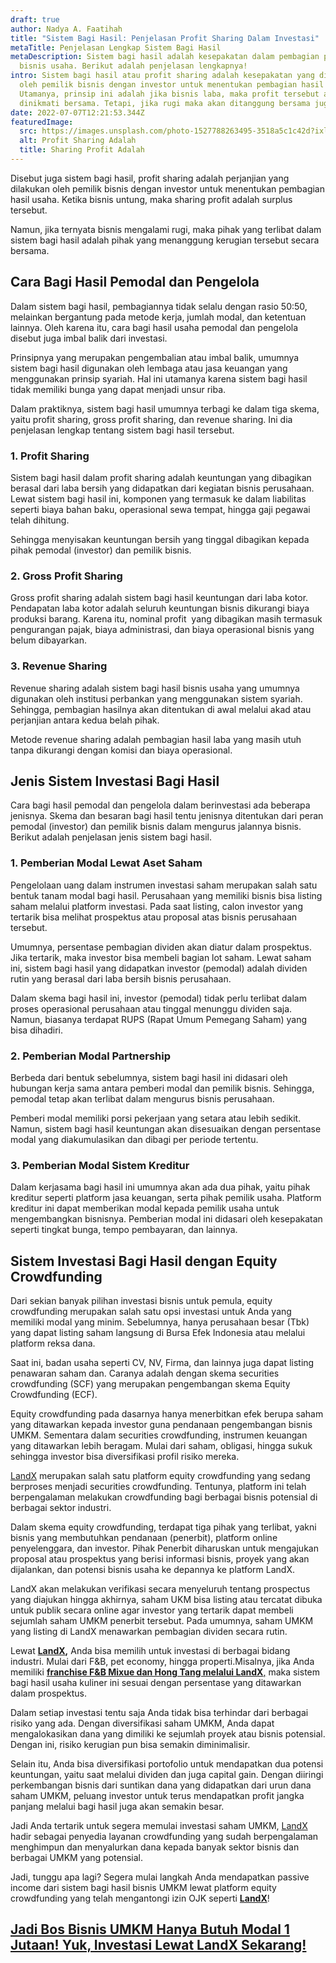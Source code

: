 ```yaml
---
draft: true
author: Nadya A. Faatihah
title: "Sistem Bagi Hasil: Penjelasan Profit Sharing Dalam Investasi"
metaTitle: Penjelasan Lengkap Sistem Bagi Hasil
metaDescription: Sistem bagi hasil adalah kesepakatan dalam pembagian profit
  bisnis usaha. Berikut adalah penjelasan lengkapnya!
intro: Sistem bagi hasil atau profit sharing adalah kesepakatan yang dilakukan
  oleh pemilik bisnis dengan investor untuk menentukan pembagian hasil usaha.
  Utamanya, prinsip ini adalah jika bisnis laba, maka profit tersebut akan
  dinikmati bersama. Tetapi, jika rugi maka akan ditanggung bersama juga.
date: 2022-07-07T12:21:53.344Z
featuredImage:
  src: https://images.unsplash.com/photo-1527788263495-3518a5c1c42d?ixlib=rb-1.2.1&ixid=MnwxMjA3fDB8MHxwaG90by1wYWdlfHx8fGVufDB8fHx8&auto=format&fit=crop&w=908&q=80
  alt: Profit Sharing Adalah
  title: Sharing Profit Adalah
---
```

<!--StartFragment-->

Disebut juga sistem bagi hasil, profit sharing adalah perjanjian yang dilakukan oleh pemilik bisnis dengan investor untuk menentukan pembagian hasil usaha. Ketika bisnis untung, maka sharing profit adalah surplus tersebut. 



Namun, jika ternyata bisnis mengalami rugi, maka pihak yang terlibat dalam sistem bagi hasil adalah pihak yang menanggung kerugian tersebut secara bersama.

## Cara Bagi Hasil Pemodal dan Pengelola

Dalam sistem bagi hasil, pembagiannya tidak selalu dengan rasio 50:50, melainkan bergantung pada metode kerja, jumlah modal, dan ketentuan lainnya. Oleh karena itu, cara bagi hasil usaha pemodal dan pengelola disebut juga imbal balik dari investasi.



Prinsipnya yang merupakan pengembalian atau imbal balik, umumnya sistem bagi hasil digunakan oleh lembaga atau jasa keuangan yang menggunakan prinsip syariah. Hal ini utamanya karena sistem bagi hasil tidak memiliki bunga yang dapat menjadi unsur riba.



Dalam praktiknya, sistem bagi hasil umumnya terbagi ke dalam tiga skema, yaitu profit sharing, gross profit sharing, dan revenue sharing. Ini dia penjelasan lengkap tentang sistem bagi hasil tersebut.

### 1. Profit Sharing

Sistem bagi hasil dalam profit sharing adalah keuntungan yang dibagikan berasal dari laba bersih yang didapatkan dari kegiatan bisnis perusahaan. Lewat sistem bagi hasil ini, komponen yang termasuk ke dalam liabilitas seperti biaya bahan baku, operasional sewa tempat, hingga gaji pegawai telah dihitung.



Sehingga menyisakan keuntungan bersih yang tinggal dibagikan kepada pihak pemodal (investor) dan pemilik bisnis.

### 2. Gross Profit Sharing

Gross profit sharing adalah sistem bagi hasil keuntungan dari laba kotor. Pendapatan laba kotor adalah seluruh keuntungan bisnis dikurangi biaya produksi barang. Karena itu, nominal profit  yang dibagikan masih termasuk pengurangan pajak, biaya administrasi, dan biaya operasional bisnis yang belum dibayarkan.

### 3. Revenue Sharing

Revenue sharing adalah sistem bagi hasil bisnis usaha yang umumnya digunakan oleh institusi perbankan yang menggunakan sistem syariah. Sehingga, pembagian hasilnya akan ditentukan di awal melalui akad atau perjanjian antara kedua belah pihak.



Metode revenue sharing adalah pembagian hasil laba yang masih utuh tanpa dikurangi dengan komisi dan biaya operasional.

## Jenis Sistem Investasi Bagi Hasil

Cara bagi hasil pemodal dan pengelola dalam berinvestasi ada beberapa jenisnya. Skema dan besaran bagi hasil tentu jenisnya ditentukan dari peran pemodal (investor) dan pemilik bisnis dalam mengurus jalannya bisnis. Berikut adalah penjelasan jenis sistem bagi hasil.

### 1. Pemberian Modal Lewat Aset Saham

Pengelolaan uang dalam instrumen investasi saham merupakan salah satu bentuk tanam modal bagi hasil. Perusahaan yang memiliki bisnis bisa listing saham melalui platform investasi. Pada saat listing, calon investor yang tertarik bisa melihat prospektus atau proposal atas bisnis perusahaan tersebut. 



Umumnya, persentase pembagian dividen akan diatur dalam prospektus. Jika tertarik, maka investor bisa membeli bagian lot saham. Lewat saham ini, sistem bagi hasil yang didapatkan investor (pemodal) adalah dividen rutin yang berasal dari laba bersih bisnis perusahaan. 



Dalam skema bagi hasil ini, investor (pemodal) tidak perlu terlibat dalam proses operasional perusahaan atau tinggal menunggu dividen saja. Namun, biasanya terdapat RUPS (Rapat Umum Pemegang Saham) yang bisa dihadiri. 

### 2. Pemberian Modal Partnership

Berbeda dari bentuk sebelumnya, sistem bagi hasil ini didasari oleh hubungan kerja sama antara pemberi modal dan pemilik bisnis. Sehingga, pemodal tetap akan terlibat dalam mengurus bisnis perusahaan. 



Pemberi modal memiliki porsi pekerjaan yang setara atau lebih sedikit. Namun, sistem bagi hasil keuntungan akan disesuaikan dengan persentase modal yang diakumulasikan dan dibagi per periode tertentu. 

### 3. Pemberian Modal Sistem Kreditur

Dalam kerjasama bagi hasil ini umumnya akan ada dua pihak, yaitu pihak kreditur seperti platform jasa keuangan, serta pihak pemilik usaha. Platform kreditur ini dapat memberikan modal kepada pemilik usaha untuk mengembangkan bisnisnya. Pemberian modal ini didasari oleh kesepakatan seperti tingkat bunga, tempo pembayaran, dan lainnya. 

## Sistem Investasi Bagi Hasil dengan Equity Crowdfunding

Dari sekian banyak pilihan investasi bisnis untuk pemula, equity crowdfunding merupakan salah satu opsi investasi untuk Anda yang memiliki modal yang minim. Sebelumnya, hanya perusahaan besar (Tbk) yang dapat listing saham langsung di Bursa Efek Indonesia atau melalui platform reksa dana. 



Saat ini, badan usaha seperti CV, NV, Firma, dan lainnya juga dapat listing penawaran saham dan. Caranya adalah dengan skema securities crowdfunding (SCF) yang merupakan pengembangan skema Equity Crowdfunding (ECF).



Equity crowdfunding pada dasarnya hanya menerbitkan efek berupa saham yang ditawarkan kepada investor guna pendanaan pengembangan bisnis UMKM. Sementara dalam securities crowdfunding, instrumen keuangan yang ditawarkan lebih beragam. Mulai dari saham, obligasi, hingga sukuk sehingga investor bisa diversifikasi profil risiko mereka.



[LandX](https://landx.id/) merupakan salah satu platform equity crowdfunding yang sedang berproses menjadi securities crowdfunding. Tentunya, platform ini telah berpengalaman melakukan crowdfunding bagi berbagai bisnis potensial di berbagai sektor industri.



Dalam skema equity crowdfunding, terdapat tiga pihak yang terlibat, yakni bisnis yang membutuhkan pendanaan (penerbit), platform online penyelenggara, dan investor. Pihak Penerbit diharuskan untuk mengajukan proposal atau prospektus yang berisi informasi bisnis, proyek yang akan dijalankan, dan potensi bisnis usaha ke depannya ke platform LandX. 



LandX akan melakukan verifikasi secara menyeluruh tentang prospectus yang diajukan hingga akhirnya, saham UKM bisa listing atau tercatat dibuka untuk publik secara online agar investor yang tertarik dapat membeli sejumlah saham UMKM penerbit tersebut. Pada umumnya, saham UMKM yang listing di LandX menawarkan pembagian dividen secara rutin.



Lewat **[LandX](https://landx.id/),** Anda bisa memilih untuk investasi di berbagai bidang industri. Mulai dari F&B, pet economy, hingga properti.Misalnya, jika Anda memiliki [**franchise F&B Mixue dan Hong Tang melalui LandX**,](https://landx.id/project/?utm_source=Blog&utm_medium=organic+keyword&utm_campaign=blog&utm_id=Blog) maka sistem bagi hasil usaha kuliner ini sesuai dengan persentase yang ditawarkan dalam prospektus. 



Dalam setiap investasi tentu saja Anda tidak bisa terhindar dari berbagai risiko yang ada. Dengan diversifikasi saham UMKM, Anda dapat mengalokasikan dana yang dimiliki ke sejumlah proyek atau bisnis potensial. Dengan ini, risiko kerugian pun bisa semakin diminimalisir.

Selain itu, Anda bisa diversifikasi portofolio untuk mendapatkan dua potensi keuntungan, yaitu saat melalui dividen dan juga capital gain. Dengan diiringi perkembangan bisnis dari suntikan dana yang didapatkan dari urun dana saham UMKM, peluang investor untuk terus mendapatkan profit jangka panjang melalui bagi hasil juga akan semakin besar. 



Jadi Anda tertarik untuk segera memulai investasi saham UMKM, [LandX](https://landx.id/) hadir sebagai penyedia layanan crowdfunding yang sudah berpengalaman menghimpun dan menyalurkan dana kepada banyak sektor bisnis dan berbagai UMKM yang potensial. 



Jadi, tunggu apa lagi? Segera mulai langkah Anda mendapatkan passive income dari sistem bagi hasil bisnis UMKM lewat platform equity crowdfunding yang telah mengantongi izin OJK seperti **[LandX](https://landx.id/)**!



## [Jadi Bos Bisnis UMKM Hanya Butuh Modal 1 Jutaan! Yuk, Investasi Lewat LandX Sekarang!](https://landx.id/project/?utm_source=Blog&utm_medium=organic+keyword&utm_campaign=blog&utm_id=Blog)

<!--EndFragment-->